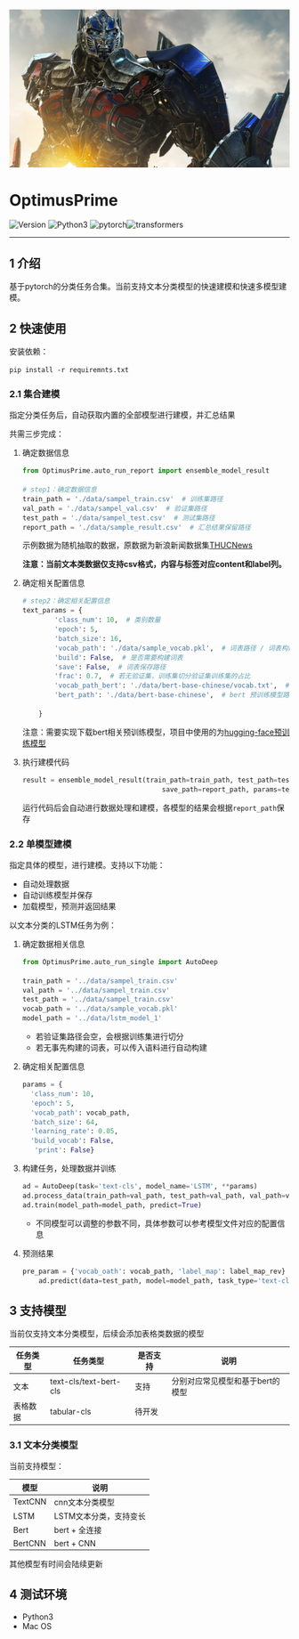 
<p align="center">
    <br>
    <img src="https://raw.githubusercontent.com/MaXXXXfeng/typora-res/main/data/20220405220257.jpg" width="800"/>
    <br>
<p>

# OptimusPrime

![Version](https://img.shields.io/badge/Version-1.0-green.svg) ![Python3](https://img.shields.io/badge/Python-3-blue.svg?style=flat) ![pytorch](https://img.shields.io/badge/pytorch-1.10-orange)![transformers](https://img.shields.io/badge/transformers-4.12-lightgrey)
****

## 1 介绍

基于pytorch的分类任务合集。当前支持文本分类模型的快速建模和快速多模型建模。

## 2 快速使用

安装依赖：

``pip install -r requiremnts.txt``

### 2.1 集合建模

指定分类任务后，自动获取内置的全部模型进行建模，并汇总结果

共需三步完成：

1. 确定数据信息

   ```python
   from OptimusPrime.auto_run_report import ensemble_model_result
   
   # step1：确定数据信息
   train_path = './data/sampel_train.csv'  # 训练集路径
   val_path = './data/sampel_val.csv'  # 验证集路径
   test_path = './data/sampel_test.csv'  # 测试集路径
   report_path = './data/sample_result.csv'  # 汇总结果保留路径
   ```

   示例数据为随机抽取的数据，原数据为新浪新闻数据集[THUCNews](http://thuctc.thunlp.org/)

   **注意：当前文本类数据仅支持csv格式，内容与标签对应content和label列。**

2. 确定相关配置信息

   ```python
   # step2：确定相关配置信息
   text_params = {
           'class_num': 10,  # 类别数量
           'epoch': 5,
           'batch_size': 16,
           'vocab_path': './data/sample_vocab.pkl',  # 词表路径 / 词表构建语料路径
           'build': False,  # 是否需要构建词表
           'save': False,  # 词表保存路径
           'frac': 0.7,  # 若无验证集，训练集切分验证集训练集的占比
           'vocab_path_bert': './data/bert-base-chinese/vocab.txt',  # bert 预训练词表文件，需为txt格式
           'bert_path': './data/bert-base-chinese',  # bert 预训练模型路径(需下载模型)
   
       }
   ```

   注意：需要实现下载bert相关预训练模型，项目中使用的为[hugging-face预训练模型](https://huggingface.co/bert-base-chinese/tree/main)

3. 执行建模代码

   ```python
   result = ensemble_model_result(train_path=train_path, test_path=test_path, val_path=val_path, task_type='text-cls',
                                      save_path=report_path, params=text_params)
   ```

   运行代码后会自动进行数据处理和建模，各模型的结果会根据`report_path`保存

### 2.2 单模型建模

指定具体的模型，进行建模。支持以下功能：

- 自动处理数据
- 自动训练模型并保存
- 加载模型，预测并返回结果



以文本分类的LSTM任务为例：

1. 确定数据相关信息

   ```python
   from OptimusPrime.auto_run_single import AutoDeep
   
   train_path = '../data/sampel_train.csv'
   val_path = '../data/sampel_train.csv' 
   test_path = '../data/sampel_train.csv'
   vocab_path = '../data/sample_vocab.pkl'
   model_path = '../data/lstm_model_1'
   ```
   
   - 若验证集路径会空，会根据训练集进行切分
   - 若无事先构建的词表，可以传入语料进行自动构建
   
2. 确定相关配置信息

   ```python
   params = {
     'class_num': 10,
     'epoch': 5,
     'vocab_path': vocab_path,
     'batch_size': 64,
     'learning_rate': 0.05,
     'build_vocab': False,
      'print': False}
   ```

3. 构建任务，处理数据并训练

   ```python
   ad = AutoDeep(task='text-cls', model_name='LSTM', **params)
   ad.process_data(train_path=val_path, test_path=val_path, val_path=val_path, **params)
   ad.train(model_path=model_path, predict=True)
   ```

   - 不同模型可以调整的参数不同，具体参数可以参考模型文件对应的配置信息

4. 预测结果

   ```python
   pre_param = {'vocab_oath': vocab_path, 'label_map': label_map_rev}
       ad.predict(data=test_path, model=model_path, task_type='text-cls', **pre_param)
   ```

   

## 3 支持模型

当前仅支持文本分类模型，后续会添加表格类数据的模型

| 任务类型 | 任务类型               | 是否支持 | 说明                             |
| -------- | ---------------------- | -------- | -------------------------------- |
| 文本     | text-cls/text-bert-cls | 支持     | 分别对应常见模型和基于bert的模型 |
| 表格数据 | tabular-cls            | 待开发   |                                  |

### 3.1 文本分类模型

当前支持模型：

| 模型    | 说明                   |
| ------- | ---------------------- |
| TextCNN | cnn文本分类模型        |
| LSTM    | LSTM文本分类，支持变长 |
| Bert    | bert + 全连接          |
| BertCNN | bert + CNN             |

其他模型有时间会陆续更新



## 4 测试环境

- Python3
- Mac OS
